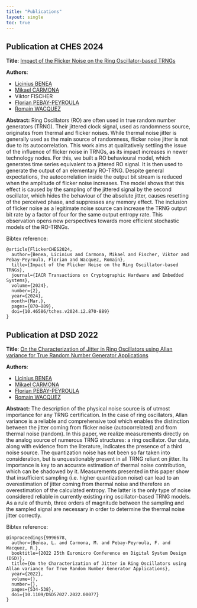 ```yaml
---
title: "Publications"
layout: single
toc: true
---
```


## Publication at CHES 2024

**Title**: [Impact of the Flicker Noise on the Ring Oscillator-based TRNGs](https://tches.iacr.org/index.php/TCHES/article/view/11450)

**Authors**:
- [Licinius BENEA](/about/#licinius-benea)
- [Mikael CARMONA](/about/#mikael-carmona)
- Viktor FISCHER
- [Florian PEBAY-PEYROULA](/about/#florian-pebay-peyroula)
- [Romain WACQUEZ](/about/#romain-wacquez)

**Abstract:** Ring Oscillators (RO) are often used in true random number generators (TRNG). Their jittered clock signal, used as randomness source, originates from thermal and flicker noises. While thermal noise jitter is generally used as the main source of randomness, flicker noise jitter is not due to its autocorrelation. This work aims at qualitatively settling the issue of the influence of flicker noise in TRNGs, as its impact increases in newer technology nodes. For this, we built a RO behavioural model, which generates time series equivalent to a jittered RO signal. It is then used to generate the output of an elementary RO-TRNG. Despite general expectations, the autocorrelation inside the output bit stream is reduced when the amplitude of flicker noise increases. The model shows that this effect is caused by the sampling of the jittered signal by the second oscillator, which hides the behaviour of the absolute jitter, causes resetting of the perceived phase, and suppresses any memory effect. The inclusion of flicker noise as a legitimate noise source can increase the TRNG output bit rate by a factor of four for the same output entropy rate. This observation opens new perspectives towards more efficient stochastic models of the RO-TRNGs.

Bibtex reference:
```
@article{FlickerCHES2024,
  author={Benea, Licinius and Carmona, Mikael and Fischer, Viktor and Pebay-Peyroula, Florian and Wacquez, Romain},
  title={Impact of the Flicker Noise on the Ring Oscillator-based TRNGs},
  journal={IACR Transactions on Cryptographic Hardware and Embedded Systems},
  volume={2024},
  number={2},
  year={2024},
  month={Mar.},
  pages={870–889},
  doi={10.46586/tches.v2024.i2.870-889}
}
```

## Publication at DSD 2022

**Title**: [On the Characterization of Jitter in Ring Oscillators using Allan variance for True Random Number Generator Applications](https://ieeexplore.ieee.org/document/9996678)

**Authors**:
- [Licinius BENEA](/about/#licinius-benea)
- [Mikael CARMONA](/about/#mikael-carmona)
- [Florian PEBAY-PEYROULA](/about/#florian-pebay-peyroula)
- [Romain WACQUEZ](/about/#romain-wacquez)

**Abstract:** The description of the physical noise source is of utmost importance for any TRNG certification. In the case of ring oscillators, Allan variance is a reliable and comprehensive tool which enables the distinction between the jitter coming from flicker noise (autocorrelated) and from thermal noise (random). In this paper, we realize measurements directly on the analog source of numerous TRNG structures: a ring oscillator. Our data, along with evidence from the literature, indicates the presence of a third noise source. The quantization noise has not been so far taken into consideration, but is unquestionably present in all TRNG reliant on jitter. Its importance is key to an accurate estimation of thermal noise contribution, which can be shadowed by it. Measurements presented in this paper show that insufficient sampling (i.e. higher quantization noise) can lead to an overestimation of jitter coming from thermal noise and therefore an overestimation of the calculated entropy. The latter is the only type of noise considered reliable in currently existing ring oscillator-based TRNG models. As a rule of thumb, three orders of magnitude between the sampling and the sampled signal are necessary in order to determine the thermal noise jitter correctly.

Bibtex reference:
```
@inproceedings{9996678,
  author={Benea, L. and Carmona, M. and Pebay-Peyroula, F. and Wacquez, R.},
  booktitle={2022 25th Euromicro Conference on Digital System Design (DSD)}, 
  title={On the Characterization of Jitter in Ring Oscillators using Allan variance for True Random Number Generator Applications}, 
  year={2022},
  volume={},
  number={},
  pages={534-538},
  doi={10.1109/DSD57027.2022.00077}
}
```
